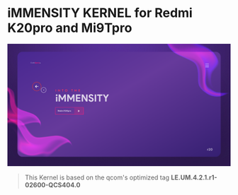 # iMMENSITY KERNEL for Redmi K20pro and Mi9Tpro

![logo](https://github.com/UtsavBalar1231/xda-stuff/raw/master/immensity-new.png "logo here")

> This Kernel is based on the qcom's optimized tag **LE.UM.4.2.1.r1-02600-QCS404.0**


